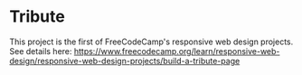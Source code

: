 # Tribute

This project is the first of FreeCodeCamp's responsive web design projects. See details here: https://www.freecodecamp.org/learn/responsive-web-design/responsive-web-design-projects/build-a-tribute-page

